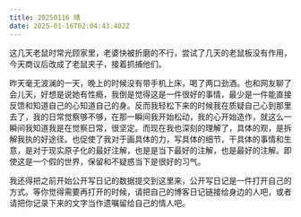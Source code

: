 ```yaml
---
title: 20250116 晴
date: 2025-01-16T02:04:43.402Z
---
```


这几天老鼠时常光顾家里，老婆快被折磨的不行，尝试了几天的老鼠板没有作用，今天商议后改成了老鼠夹子，接着抓捕他们。

昨天毫无波澜的一天，晚上的时候没有带手机上床，喝了两口劲酒。也和网友聊了会儿天，好想是说她有性瘾，我倒是觉得这是一件很好的事情，最少是一件能直接反馈和知道自己的心知道自己的身。反而我轻松下来的时候我在质疑自己心到那里去了，我的日常觉察够不够，在那一瞬间我开始松动，我的心开始造作，就这么一瞬间我知道我是在觉察日常，很坚定。而现在我也深刻的理解了，具体的观，是拆解我执的好途径。也促使了我对于画具体的力，写具体的细节，干具体的事情和生意，是对于现实原子化的最好注解，也是是当下最好的注解，也是最好的注解。即使这是一个假的世界，保留和不疑惑当下是很好的习气。

我还得把之前开始公开写日记的数据提交到这里来，公开写日记是一件打开自己的方式。等你觉得需要再打开的时候，请把自己的博客日记链接给身边的人吧，或者请把你记录下来的文字当作遗嘱留给自己的情人吧。